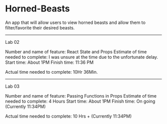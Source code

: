 # Horned-Beasts

An app that will allow users to view horned beasts and allow them to filter/favorite their desired beasts.

***
Lab 02

Number and name of feature: React State and Props
Estimate of time needed to complete: I was unsure at the time due to the unfortunate delay.
Start time: About 1PM
Finish time: 11:36 PM

Actual time needed to complete: 10Hr 36Min.

***
Lab 03

Number and name of feature: Passing Functions in Props
Estimate of time needed to complete: 4 Hours
Start time: About 1PM
Finish time: On going \(Currently 11:34PM)

Actual time needed to complete: 10 Hrs + \(Currently 11:34PM)
